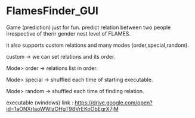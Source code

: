 # FlamesFinder_GUI
Game (prediction) just for fun.
predict relation between two people irrespective of therir gender
nest level of FLAMES.

it also supports custom relations and many modes (order,special,random).

custom -> we can set relations and its order.

Mode> order -> relations list in order.

Mode> special -> shuffled each time of starting executable.

Mode> random -> shuffled each time of finding relation.

executable (windows) link : https://drive.google.com/open?id=1aONXrIaoWWIzOHgT98VrEKoObEgrX7jM
